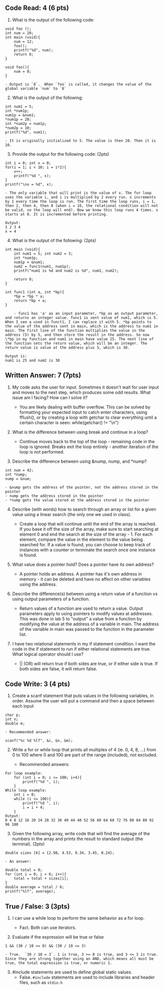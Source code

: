 ## Code Read: 4 (6 pts)

1. What is the output of the following code:

```
void foo ();
int num = 20;
int main (void){
    num = 12;
    foo();
    printf("%d", num);
    return 0;
}

void foo(){
    num = 8;
}
```

    - Output is `8`.  When `foo` is called, it changes the value of the global variable `num` to `8`

2. What is the output of the following:

```
int num1 = 5;
int *num1p;
num1p = &num1;
*num1p = 20;
int *num2p = num1p;
*num2p = 10;
printf("%d", num1);
```

    - It is originally initialized to 5. The value is then 20. Then it is 10.

3. Provide the output for the following code: (2pts)

```
int i = 0; int x = 0;
for(i = 1; i < 10; i = i*2){
    x++;
    printf("%d ", x);
}
printf("\nx = %d", x);
```

    - The only variable that will print is the value of x. The for loop uses the variable i, and i is multiplied by 2 every run. x increments by 1 every time the loop is run. The first time the loop runs, i = 1, then 2, then 4, then 8 (when i = 16, the relational condition will not be valid, so the loop will end). Now we know this loop runs 4 times. x starts at 0. It is incremented before printing.

```
Output:
1 2 3 4
x = 4
```

4. What is the output of the following: (2pts)

```
int main (void){
    int num1 = 5; int num2 = 3;
    int *num1p;
    num1p = &num1;
    num2 = func1(num1, num1p);
    printf("num1 is %d and num2 is %d", num1, num2);

    return 0;
}

int func1 (int a, int *bp){
    *bp = *bp * a;
    return *bp + a;
}
```

        - func1 has 'a' as an input parameter, *bp as an output parameter, and returns an integer value. func1 is sent value of num1, which is 5. When I see a used in funct1, I can replace it with 5. *bp points to the value of the address sent in main, which is the address to num1 in main. The first line of the function multiplies the value in the address (5) by 5, and then store the result in the address. So now \*bp in my function and num1 in main have value 25. The next line of the function sets the return value, which will be an integer. The return value is value at the address plus 5, which is 30.

```
Output is:
num1 is 25 and num2 is 30
```

## Written Answer: 7 (7pts)

1. My code asks the user for input. Sometimes it doesn't wait for user input and moves to the next step, which produces some odd results. What issue am I facing? How can I solve it?

   - You are likely dealing with buffer overflow. This can be solved by formatting your expected input to catch enter characters, using fflush(), or by creating a loop with getchar to clear everything until a certain character is seen: while(getchar() != "\n")

2. What is the difference between using break and continue in a loop?

   - Continue moves back to the top of the loop - remaining code in the loop is ignored. Breaks exit the loop entirely - another iteration of the loop is not performed.

3. Describe the difference between using &nump, nump, and \*nump?

```
int num = 42;
int *nump;
nump = &num;
```

    - &nump gets the address of the pointer, not the address stored in the pointer
    - nump gets the address stored in the pointer
    - *nump gets the value stored at the address stored in the pointer

4. Describe (with words) how to search through an array or list for a given value using a linear search (the only one we used in class).

   - Create a loop that will continue until the end of the array is reached. If you base it off the size of the array, make sure to start searching at element 0 and end the search at the size of the array - 1. For each element, compare the value in the element to the value being searched for. If a value is found, you can choose to keep track of instances with a counter or terminate the search once one instance is found.

5. What value does a pointer hold? Does a pointer have its own address?

   - A pointer holds an address. A pointer has it's own address in memory - it can be deleted and have no affect on other variables using the address.

6. Describe the difference(s) between using a return value of a function vs using output parameters of a function.

   - Return values of a function are used to return a value. Output parameters apply to using pointers to modify values at addresses. This was done in lab 5 to "output" a value from a function by modifying the value at the address of a variable in main. The address of the variable in main was passed to the function in the parameter list.

7. I have two relational statements in my if statement condition. I want the code in the if statement to run if either relational statements are true. What logical operator should I use?

   - || (OR) will return true if both sides are true, or if either side is true. If both sides are false, it will return false.

## Code Write: 3 (4 pts)

1. Create a scanf statement that puts values in the following variables, in order. Assume the user will put a command and then a space between each input

```
char p;
int n;
double m;
```

    - Recommended answer:

```
scanf("%c %d %lf", &c, &n, &m);
```

2. Write a for or while loop that prints all multiples of 4 (ie. 0, 4, 8, ...) from 0 to 100 where 0 and 100 are part of the range (included), not excluded.

   - Recommended answers:

```
For loop example:
    for (int i = 0; i <= 100; i+4){
        printf("%d ", i);
    }
While loop example:
    int i = 0;
    while (i <= 100){
        printf("%d ", i);
        i = i + 4;
    }
Output:
0 4 8 12 16 20 24 28 32 36 40 44 48 52 56 60 64 68 72 76 80 84 88 92 96 100
```

3. Given the following array, write code that will find the average of the numbers in the array and prints the result to standard output (the terminal). (2pts)

```
double sizes [6] = {2.98, 4.53, 9.34, 3.45, 8.24};
```

    - An answer:

```
double total = 0;
for (int i = 0; i < 6; i++){
    total = total + sizes[i];
}
double average = total / 6;
printf("%lf", average);
```

## True / False: 3 (3pts)

1. I can use a while loop to perform the same behavior as a for loop.

   - Fact. Both can use iterators.

2. Evaluate if the expression will be true or false

```
1 && (30 / 10 >= 0) && (30 / 10 <= 3)
```

    - True.  `30 / 10 = 3`. 1 is true, 3 >= 0 is true, and 3 <= 3 is true.  Since they are strung together using an AND, which means all must be true, the total expression is true, or numeric 1.

3. #include statements are used to define global static values.
   - False. `#include` statements are used to include libraries and header files, such as `stdio.h`
